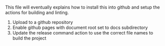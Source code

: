 This file will eventually explains how to install this into github
and setup the actions for building and linting.

1. Upload to a github repository
2. Enable github pages with document root set to docs subdirectory
3. Update the release command action to use the correct file
  names to build the project
